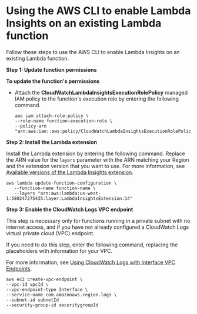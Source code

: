 # Using the AWS CLI to enable Lambda Insights on an existing Lambda function<a name="Lambda-Insights-Getting-Started-cli"></a>

Follow these steps to use the AWS CLI to enable Lambda Insights on an existing Lambda function\.

**Step 1: Update function permissions**

**To update the function's permissions**
+ Attach the **CloudWatchLambdaInsightsExecutionRolePolicy** managed IAM policy to the function's execution role by entering the following command\. 

  ```
  aws iam attach-role-policy \
  --role-name function-execution-role \
  --policy-arn "arn:aws:iam::aws:policy/CloudWatchLambdaInsightsExecutionRolePolicy"
  ```

**Step 2: Install the Lambda extension**

Install the Lambda extension by entering the following command\. Replace the ARN value for the `layers` parameter with the ARN matching your Region and the extension version that you want to use\. For more information, see [Available versions of the Lambda Insights extension](Lambda-Insights-extension-versions.md)\.

```
aws lambda update-function-configuration \
   --function-name function-name \
   --layers "arn:aws:lambda:us-west-1:580247275435:layer:LambdaInsightsExtension:14"
```

**Step 3: Enable the CloudWatch Logs VPC endpoint**

This step is necessary only for functions running in a private subnet with no internet access, and if you have not already configured a CloudWatch Logs virtual private cloud \(VPC\) endpoint\.

If you need to do this step, enter the following command, replacing the placeholders with information for your VPC\.

For more information, see [ Using CloudWatch Logs with Interface VPC Endpoints](https://docs.aws.amazon.com/AmazonCloudWatch/latest/logs/cloudwatch-logs-and-interface-VPC.html)\.

```
aws ec2 create-vpc-endpoint \
--vpc-id vpcId \
--vpc-endpoint-type Interface \
--service-name com.amazonaws.region.logs \
--subnet-id subnetId 
--security-group-id securitygroupId
```